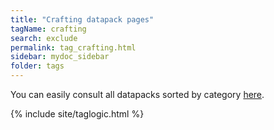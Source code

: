 ```yaml
---
title: "Crafting datapack pages"
tagName: crafting
search: exclude
permalink: tag_crafting.html
sidebar: mydoc_sidebar
folder: tags
---
```


You can easily consult all datapacks sorted by category [here](http://127.0.0.1:4000/datapacks.html#datapacks-by-category).

{% include site/taglogic.html %}
